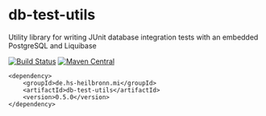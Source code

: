 # db-test-utils
Utility library for writing JUnit database integration tests with an embedded PostgreSQL and Liquibase

[![Build Status](https://travis-ci.org/hhund/db-test-utils.svg?branch=master)](https://travis-ci.org/hhund/db-test-utils)
[![Maven Central](https://maven-badges.herokuapp.com/maven-central/de.hs-heilbronn.mi/db-test-utils/badge.svg)](https://maven-badges.herokuapp.com/maven-central/de.hs-heilbronn.mi/db-test-utils)

```
<dependency>
    <groupId>de.hs-heilbronn.mi</groupId>
    <artifactId>db-test-utils</artifactId>
    <version>0.5.0</version>
</dependency>
```
